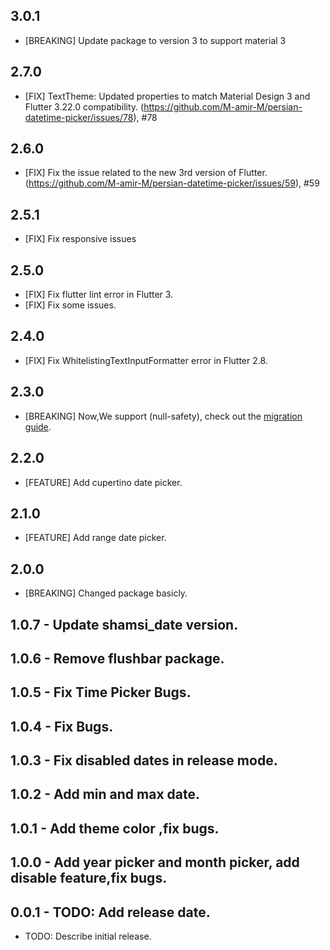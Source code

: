 ## 3.0.1
* [BREAKING] Update package to version 3 to support material 3
## 2.7.0
* [FIX]  TextTheme: Updated properties to match Material Design 3 and Flutter 3.22.0 compatibility. (https://github.com/M-amir-M/persian-datetime-picker/issues/78), #78
## 2.6.0
* [FIX]  Fix the issue related to the new 3rd version of Flutter. (https://github.com/M-amir-M/persian-datetime-picker/issues/59), #59
## 2.5.1
* [FIX]  Fix responsive issues
## 2.5.0
* [FIX]  Fix flutter lint error in Flutter 3.
* [FIX]  Fix some issues.
## 2.4.0
* [FIX]  Fix WhitelistingTextInputFormatter error in Flutter 2.8.
## 2.3.0
* [BREAKING]  Now,We support (null-safety), check out the [migration guide](https://dart.dev/null-safety/migration-guide).
## 2.2.0 
* [FEATURE] Add cupertino date picker.
## 2.1.0 
* [FEATURE] Add range date picker.
## 2.0.0 
* [BREAKING] Changed package basicly.
## 1.0.7 - Update shamsi_date version.
## 1.0.6 - Remove flushbar package.
## 1.0.5 - Fix Time Picker Bugs.
## 1.0.4 - Fix Bugs.
## 1.0.3 - Fix disabled dates in release mode.
## 1.0.2 - Add min and max date.
## 1.0.1 - Add theme color ,fix bugs.
## 1.0.0 - Add year picker and month picker, add disable feature,fix bugs.
## 0.0.1 - TODO: Add release date.
* TODO: Describe initial release.
